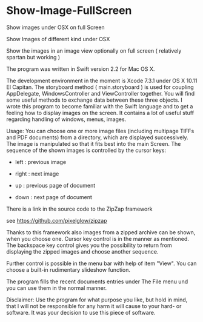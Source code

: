 # Show-Image-FullScreen
Show images under OSX on full Screen

Show Images of different kind under OSX

Show the images in an image view optionally on full screen ( relatively spartan but working )

The program was written in Swift version 2.2 for Mac OS X.

The development environment in the moment is Xcode 7.3.1 under OS X 10.11 El Capitan.
The storyboard method ( main.storyboard ) is used for coupling AppDelegate, WindowsController and ViewController together. You will find some useful methods to exchange data between these three objects. I wrote this program to become familiar with the Swift language and to get a feeling how to display images on the screen. It contains a lot of useful stuff regarding handling of windows, menus, images.

Usage:
You can choose one or more image files (including multipage TIFFs and PDF documents) from a directory, which are displayed successively. The image is manipulated so that it fits best into the main Screen.  The sequence of the shown images is controlled by the cursor keys:

- left : previous image

- right : next image

- up : previous page of document

- down : next page of document

There is a link in the source code to the ZipZap framework

see <https://github.com/pixelglow/zipzap>

Thanks to this framework also images from a zipped archive can be shown, when you choose one. Cursor key control is in the manner as mentioned. The backspace key control gives you the possibility to return from displaying the zipped images and choose another sequence.

Further control is possible in the menu bar with help of item "View". You can choose a built-in rudimentary slideshow function.

The program fills the recent documents entries under The File menu und you can use them in the normal manner.

Disclaimer: Use the program for what purpose you like, but hold in mind, that I will not be responsible for any harm it will cause to your hard- or software. It was your decision to use this piece of software.
